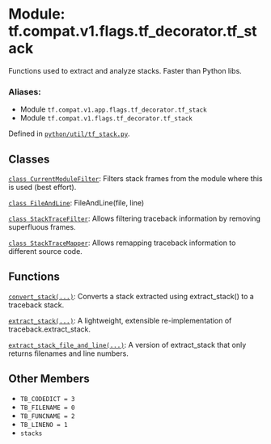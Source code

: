 <div itemscope itemtype="http://developers.google.com/ReferenceObject">
<meta itemprop="name" content="tf.compat.v1.flags.tf_decorator.tf_stack" />
<meta itemprop="path" content="Stable" />
<meta itemprop="property" content="TB_CODEDICT"/>
<meta itemprop="property" content="TB_FILENAME"/>
<meta itemprop="property" content="TB_FUNCNAME"/>
<meta itemprop="property" content="TB_LINENO"/>
<meta itemprop="property" content="stacks"/>
</div>

# Module: tf.compat.v1.flags.tf_decorator.tf_stack

Functions used to extract and analyze stacks.  Faster than Python libs.

### Aliases:

* Module `tf.compat.v1.app.flags.tf_decorator.tf_stack`
* Module `tf.compat.v1.flags.tf_decorator.tf_stack`



Defined in [`python/util/tf_stack.py`](/code/stable/tensorflow/python/util/tf_stack.py).

<!-- Placeholder for "Used in" -->


## Classes

[`class CurrentModuleFilter`](../../../../../tf/compat/v1/flags/tf_decorator/tf_stack/CurrentModuleFilter.md): Filters stack frames from the module where this is used (best effort).

[`class FileAndLine`](../../../../../tf/compat/v1/flags/tf_decorator/tf_stack/FileAndLine.md): FileAndLine(file, line)

[`class StackTraceFilter`](../../../../../tf/compat/v1/flags/tf_decorator/tf_stack/StackTraceFilter.md): Allows filtering traceback information by removing superfluous frames.

[`class StackTraceMapper`](../../../../../tf/compat/v1/flags/tf_decorator/tf_stack/StackTraceMapper.md): Allows remapping traceback information to different source code.

## Functions

[`convert_stack(...)`](../../../../../tf/compat/v1/flags/tf_decorator/tf_stack/convert_stack.md): Converts a stack extracted using extract_stack() to a traceback stack.

[`extract_stack(...)`](../../../../../tf/compat/v1/flags/tf_decorator/tf_stack/extract_stack.md): A lightweight, extensible re-implementation of traceback.extract_stack.

[`extract_stack_file_and_line(...)`](../../../../../tf/compat/v1/flags/tf_decorator/tf_stack/extract_stack_file_and_line.md): A version of extract_stack that only returns filenames and line numbers.

## Other Members

* `TB_CODEDICT = 3` <a id="TB_CODEDICT"></a>
* `TB_FILENAME = 0` <a id="TB_FILENAME"></a>
* `TB_FUNCNAME = 2` <a id="TB_FUNCNAME"></a>
* `TB_LINENO = 1` <a id="TB_LINENO"></a>
* `stacks` <a id="stacks"></a>
